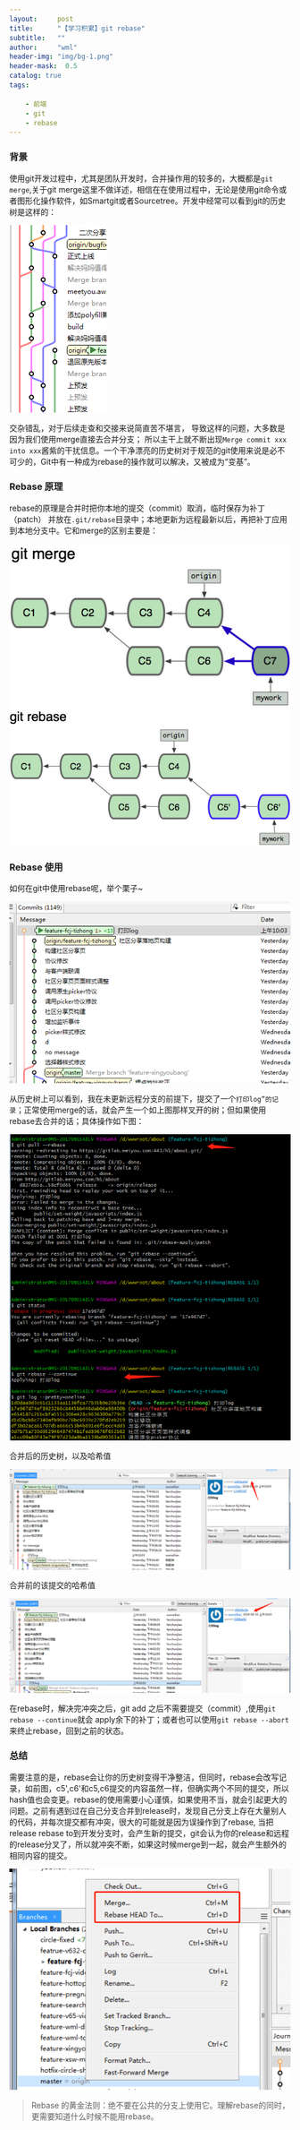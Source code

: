 ```yaml
---
layout:     post
title:      "【学习积累】git rebase"
subtitle:   ""
author:     "wml"
header-img: "img/bg-1.png"
header-mask:  0.5
catalog: true
tags:

    - 前端
    - git
    - rebase
---
```


### 背景

使用git开发过程中，尤其是团队开发时，合并操作用的较多的，大概都是`git merge`,关于git merge这里不做详述，相信在在使用过程中，无论是使用git命令或者图形化操作软件，如Smartgit或者Sourcetree。开发中经常可以看到git的历史树是这样的：

![eg](/img/rebase/2.png)

交杂错乱，对于后续走查和交接来说简直苦不堪言，
导致这样的问题，大多数是因为我们使用merge直接去合并分支；
所以主干上就不断出现`Merge commit xxx into xxx`酱紫的干扰信息。一个干净漂亮的历史树对于规范的git使用来说是必不可少的，Git中有一种成为rebase的操作就可以解决，又被成为“变基”。

### Rebase 原理

rebase的原理是合并时把你本地的提交（commit）取消，临时保存为补丁（patch）
并放在`.git/rebase`目录中；本地更新为远程最新以后，再把补丁应用到本地分支中。它和merge的区别主要是：

![eg](/img/rebase/3.png)
![eg](/img/rebase/4.png)

### Rebase 使用

如何在git中使用rebase呢，举个栗子~

![eg](/img/rebase/5.png)

从历史树上可以看到，我在未更新远程分支的前提下，提交了一个`打印log”的记录`；正常使用merge的话，就会产生一个如上图那样叉开的树；但如果使用rebase去合并的话；具体操作如下图：

![eg](/img/rebase/6.png)

合并后的历史树，以及哈希值

![eg](/img/rebase/7.png)

合并前的该提交的哈希值

![eg](/img/rebase/8.png)

在rebase时，解决完冲突之后，git add 之后不需要提交（commit）,使用`git rebase --continue`就会
apply余下的补丁；或者也可以使用`git rebase --abort`来终止rebase，回到之前的状态。

### 总结

需要注意的是，rebase会让你的历史树变得干净整洁，但同时，rebase会改写记录，如前图，c5',c6'和c5,c6提交的内容虽然一样，但确实两个不同的提交，所以hash值也会变更。rebase的使用需要小心谨慎，如果使用不当，就会引起更大的问题。之前有遇到过在自己分支合并到release时，发现自己分支上存在大量别人的代码，并每次提交都有冲突，很大的可能就是因为误操作到了rebase, 当把release rebase to到开发分支时，会产生新的提交，git会认为你的release和远程的release分叉了，所以就冲突不断，如果这时候merge到一起，就会产生额外的相同内容的提交。

![eg](/img/rebase/9.png)

> Rebase 的黄金法则：绝不要在公共的分支上使用它。理解rebase的同时，更需要知道什么时候不能用rebase。
